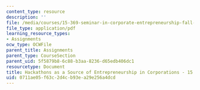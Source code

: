 ```yaml
---
content_type: resource
description: ''
file: /media/courses/15-369-seminar-in-corporate-entrepreneurship-fall-2015/0711ae05f63c2d4cb93ea29e256a4dcd_MIT15_369F15_Hackathons.pdf
file_type: application/pdf
learning_resource_types:
- Assignments
ocw_type: OCWFile
parent_title: Assignments
parent_type: CourseSection
parent_uid: 5f5879b8-6c88-b3aa-8236-d65edb406dc1
resourcetype: Document
title: Hackathons as a Source of Entrepreneurship in Corporations - 15.369 Fall 2015
uid: 0711ae05-f63c-2d4c-b93e-a29e256a4dcd
---
```

